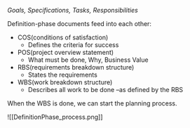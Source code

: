 *Goals, Specifications, Tasks, Responsibilities*

Definition-phase documents feed into each other:
- COS(conditions of satisfaction)
	- Defines the criteria for success
- POS(project overview statement)
	- What must be done, Why, Business Value
- RBS(requirements breakdown structure)
	- States the requirements
- WBS(work breakdown structure)
	- Describes all work to be done –as defined by the RBS

When the WBS is done, we can start the planning process.

![[DefinitionPhase_process.png]]
